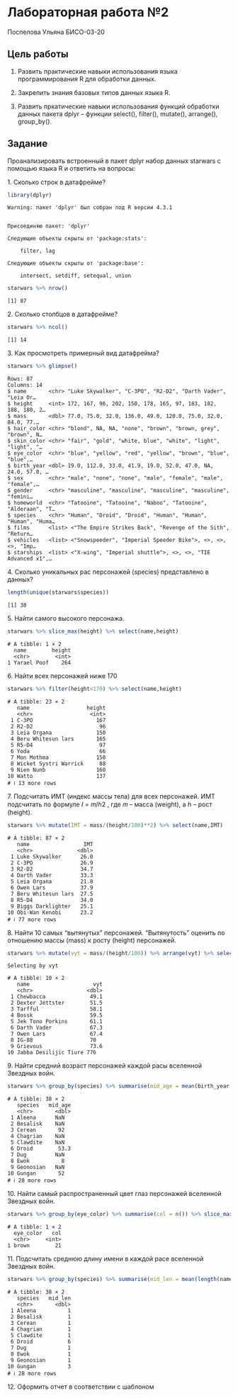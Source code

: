 # Лабораторная работа №2
Поспелова Ульяна БИСО-03-20

## Цель работы

1.  Развить практические навыки использования языка программирования R
    для обработки данных.

2.  Закрепить знания базовых типов данных языка R.

3.  Развить пркатические навыки использования функций обработки данных
    пакета dplyr – функции select(), filter(), mutate(), arrange(),
    group_by().

## Задание

Проанализировать встроенный в пакет dplyr набор данных starwars с
помощью языка R и ответить на вопросы:

1\. Сколько строк в датафрейме?

``` r
library(dplyr)
```

    Warning: пакет 'dplyr' был собран под R версии 4.3.1


    Присоединяю пакет: 'dplyr'

    Следующие объекты скрыты от 'package:stats':

        filter, lag

    Следующие объекты скрыты от 'package:base':

        intersect, setdiff, setequal, union

``` r
starwars %>% nrow()
```

    [1] 87

2\. Сколько столбцов в датафрейме?

``` r
starwars %>% ncol()
```

    [1] 14

3\. Как просмотреть примерный вид датафрейма?

``` r
starwars %>% glimpse()
```

    Rows: 87
    Columns: 14
    $ name       <chr> "Luke Skywalker", "C-3PO", "R2-D2", "Darth Vader", "Leia Or…
    $ height     <int> 172, 167, 96, 202, 150, 178, 165, 97, 183, 182, 188, 180, 2…
    $ mass       <dbl> 77.0, 75.0, 32.0, 136.0, 49.0, 120.0, 75.0, 32.0, 84.0, 77.…
    $ hair_color <chr> "blond", NA, NA, "none", "brown", "brown, grey", "brown", N…
    $ skin_color <chr> "fair", "gold", "white, blue", "white", "light", "light", "…
    $ eye_color  <chr> "blue", "yellow", "red", "yellow", "brown", "blue", "blue",…
    $ birth_year <dbl> 19.0, 112.0, 33.0, 41.9, 19.0, 52.0, 47.0, NA, 24.0, 57.0, …
    $ sex        <chr> "male", "none", "none", "male", "female", "male", "female",…
    $ gender     <chr> "masculine", "masculine", "masculine", "masculine", "femini…
    $ homeworld  <chr> "Tatooine", "Tatooine", "Naboo", "Tatooine", "Alderaan", "T…
    $ species    <chr> "Human", "Droid", "Droid", "Human", "Human", "Human", "Huma…
    $ films      <list> <"The Empire Strikes Back", "Revenge of the Sith", "Return…
    $ vehicles   <list> <"Snowspeeder", "Imperial Speeder Bike">, <>, <>, <>, "Imp…
    $ starships  <list> <"X-wing", "Imperial shuttle">, <>, <>, "TIE Advanced x1",…

4\. Сколько уникальных рас персонажей (species) представлено в данных?

``` r
length(unique(starwars$species))
```

    [1] 38

5\. Найти самого высокого персонажа.

``` r
starwars %>% slice_max(height) %>% select(name,height)
```

    # A tibble: 1 × 2
      name        height
      <chr>        <int>
    1 Yarael Poof    264

6\. Найти всех персонажей ниже 170

``` r
starwars %>% filter(height<170) %>% select(name,height)
```

    # A tibble: 23 × 2
       name                  height
       <chr>                  <int>
     1 C-3PO                    167
     2 R2-D2                     96
     3 Leia Organa              150
     4 Beru Whitesun lars       165
     5 R5-D4                     97
     6 Yoda                      66
     7 Mon Mothma               150
     8 Wicket Systri Warrick     88
     9 Nien Nunb                160
    10 Watto                    137
    # ℹ 13 more rows

7\. Подсчитать ИМТ (индекс массы тела) для всех персонажей. ИМТ
подсчитать по формуле 𝐼 = 𝑚/ℎ2 , где 𝑚 – масса (weight), а ℎ – рост
(height).

``` r
starwars %>% mutate(IMT = mass/(height/100)**2) %>% select(name,IMT)
```

    # A tibble: 87 × 2
       name                 IMT
       <chr>              <dbl>
     1 Luke Skywalker      26.0
     2 C-3PO               26.9
     3 R2-D2               34.7
     4 Darth Vader         33.3
     5 Leia Organa         21.8
     6 Owen Lars           37.9
     7 Beru Whitesun lars  27.5
     8 R5-D4               34.0
     9 Biggs Darklighter   25.1
    10 Obi-Wan Kenobi      23.2
    # ℹ 77 more rows

8\. Найти 10 самых “вытянутых” персонажей. “Вытянутость” оценить по
отношению массы (mass) к росту (height) персонажей.

``` r
starwars %>% mutate(vyt = mass/(height/100)) %>% arrange(vyt) %>% select(name,vyt) %>% top_n(10)
```

    Selecting by vyt

    # A tibble: 10 × 2
       name                    vyt
       <chr>                 <dbl>
     1 Chewbacca              49.1
     2 Dexter Jettster        51.5
     3 Tarfful                58.1
     4 Bossk                  59.5
     5 Jek Tono Porkins       61.1
     6 Darth Vader            67.3
     7 Owen Lars              67.4
     8 IG-88                  70  
     9 Grievous               73.6
    10 Jabba Desilijic Tiure 776  

9\. Найти средний возраст персонажей каждой расы вселенной Звездных
войн.

``` r
starwars %>% group_by(species) %>% summarise(mid_age = mean(birth_year, na.rm=TRUE))
```

    # A tibble: 38 × 2
       species   mid_age
       <chr>       <dbl>
     1 Aleena      NaN  
     2 Besalisk    NaN  
     3 Cerean       92  
     4 Chagrian    NaN  
     5 Clawdite    NaN  
     6 Droid        53.3
     7 Dug         NaN  
     8 Ewok          8  
     9 Geonosian   NaN  
    10 Gungan       52  
    # ℹ 28 more rows

10\. Найти самый распространенный цвет глаз персонажей вселенной
Звездных войн.

``` r
starwars %>% group_by(eye_color) %>% summarise(col = n()) %>% slice_max(col)
```

    # A tibble: 1 × 2
      eye_color   col
      <chr>     <int>
    1 brown        21

11\. Подсчитать среднюю длину имени в каждой расе вселенной Звездных
войн.

``` r
starwars %>% group_by(species) %>% summarise(mid_len = mean(length(name)))
```

    # A tibble: 38 × 2
       species   mid_len
       <chr>       <dbl>
     1 Aleena          1
     2 Besalisk        1
     3 Cerean          1
     4 Chagrian        1
     5 Clawdite        1
     6 Droid           6
     7 Dug             1
     8 Ewok            1
     9 Geonosian       1
    10 Gungan          3
    # ℹ 28 more rows

12\. Оформить отчет в соответствии с шаблоном
